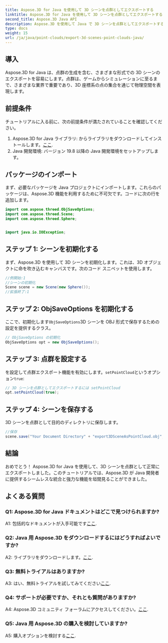 ```yaml
---
title: Aspose.3D for Java を使用して 3D シーンを点群としてエクスポートする
linktitle: Aspose.3D for Java を使用して 3D シーンを点群としてエクスポートする
second_title: Aspose.3D Java API
description: Aspose.3D を使用して Java で 3D シーンを点群としてエクスポートする方法を学びます。強力な 3D グラフィックスと視覚化によりアプリケーションを強化します。
type: docs
weight: 15
url: /ja/java/point-clouds/export-3d-scenes-point-clouds-java/
---
```

## 導入

Aspose.3D for Java は、点群の生成を含む、さまざまな形式での 3D シーンのエクスポートを容易にします。点群は、ゲームからシミュレーションに至るまで、さまざまな業界で重要であり、3D 座標系の点の集合を通じて物理空間を表現します。

## 前提条件

チュートリアルに入る前に、次の前提条件が満たされていることを確認してください。

1.  Aspose.3D for Java ライブラリ: からライブラリをダウンロードしてインストールします。[ここ](https://releases.aspose.com/3d/java/).
2. Java 開発環境: バージョン 19.8 以降の Java 開発環境をセットアップします。

## パッケージのインポート

まず、必要なパッケージを Java プロジェクトにインポートします。これらのパッケージは、Aspose.3D 機能を利用するために不可欠です。コードに次の行を追加します。

```java
import com.aspose.threed.ObjSaveOptions;
import com.aspose.threed.Scene;
import com.aspose.threed.Sphere;


import java.io.IOException;
```

## ステップ 1: シーンを初期化する

まず、Aspose.3D を使用して 3D シーンを初期化します。これは、3D オブジェクトに命を吹き込むキャンバスです。次のコード スニペットを使用します。

```java
//例開始:1
//シーンの初期化
Scene scene = new Scene(new Sphere());
//拡張終了:1
```

## ステップ 2: ObjSaveOptions を初期化する

ここで、初期化します`ObjSaveOptions`3D シーンを OBJ 形式で保存するための設定を提供するクラス。

```java
// ObjSaveOptions の初期化
ObjSaveOptions opt = new ObjSaveOptions();
```

## ステップ 3: 点群を設定する

を設定して点群エクスポート機能を有効にします。`setPointCloud`というオプション`true`:

```java
// 3D シーンを点群としてエクスポートするには setPointCloud
opt.setPointCloud(true);
```

## ステップ 4: シーンを保存する

3D シーンを点群として目的のディレクトリに保存します。

```java
//保存
scene.save("Your Document Directory" + "export3DSceneAsPointCloud.obj", opt);
```

## 結論

おめでとう！ Aspose.3D for Java を使用して、3D シーンを点群として正常にエクスポートしました。このチュートリアルでは、Aspose.3D が Java 開発者に提供するシームレスな統合と強力な機能を垣間見ることができました。

## よくある質問

### Q1: Aspose.3D for Java ドキュメントはどこで見つけられますか?

 A1: 包括的なドキュメントが入手可能です[ここ](https://reference.aspose.com/3d/java/).

### Q2: Java 用 Aspose.3D をダウンロードするにはどうすればよいですか?

A2: ライブラリをダウンロードします。[ここ](https://releases.aspose.com/3d/java/).

### Q3: 無料トライアルはありますか?

 A3: はい、無料トライアルを試してみてください[ここ](https://releases.aspose.com/).

### Q4: サポートが必要ですか、それとも質問がありますか?

 A4: Aspose.3D コミュニティ フォーラムにアクセスしてください。[ここ](https://forum.aspose.com/c/3d/18).

### Q5: Java 用 Aspose.3D の購入を検討していますか?

 A5: 購入オプションを検討する[ここ](https://purchase.aspose.com/buy).